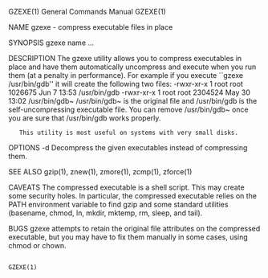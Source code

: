 GZEXE(1)                                                                                                                                        General Commands Manual                                                                                                                                        GZEXE(1)

NAME
       gzexe - compress executable files in place

SYNOPSIS
       gzexe name ...

DESCRIPTION
       The gzexe utility allows you to compress executables in place and have them automatically uncompress and execute when you run them (at a penalty in performance).  For example if you execute ``gzexe /usr/bin/gdb'' it will create the following two files:
           -rwxr-xr-x  1 root root 1026675 Jun  7 13:53 /usr/bin/gdb
           -rwxr-xr-x  1 root root 2304524 May 30 13:02 /usr/bin/gdb~
       /usr/bin/gdb~ is the original file and /usr/bin/gdb is the self-uncompressing executable file.  You can remove /usr/bin/gdb~ once you are sure that /usr/bin/gdb works properly.

       This utility is most useful on systems with very small disks.

OPTIONS
       -d     Decompress the given executables instead of compressing them.

SEE ALSO
       gzip(1), znew(1), zmore(1), zcmp(1), zforce(1)

CAVEATS
       The compressed executable is a shell script.  This may create some security holes.  In particular, the compressed executable relies on the PATH environment variable to find gzip and some standard utilities (basename, chmod, ln, mkdir, mktemp, rm, sleep, and tail).

BUGS
       gzexe attempts to retain the original file attributes on the compressed executable, but you may have to fix them manually in some cases, using chmod or chown.

                                                                                                                                                                                                                                                                                                               GZEXE(1)
